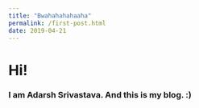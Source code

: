 ```yaml
---
title: "Bwahahahahaaha"
permalink: /first-post.html
date: 2019-04-21
---
```


# Hi!

### I am Adarsh Srivastava. And this is my blog. :)
